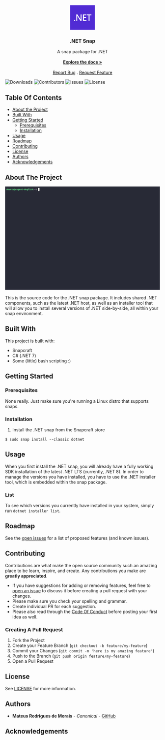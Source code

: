 <br/>
<p align="center">
  <a href="https://dot.net">
    <img src="images/dotnet-logo.png" alt="Logo" width="80" height="80">
  </a>

  <h3 align="center">.NET Snap</h3>

  <p align="center">
    A snap package for .NET
    <br/>
    <br/>
    <a href="https://foo.bar"><strong>Explore the docs »</strong></a>
    <br/>
    <br/>
    <a href="https://github.com/canonical/dotnet-snap/issues">Report Bug</a>
    .
    <a href="https://github.com/canonical/dotnet-snap/issues">Request Feature</a>
  </p>
</p>

![Downloads](https://img.shields.io/github/downloads/canonical/dotnet-snap/total) ![Contributors](https://img.shields.io/github/contributors/canonical/dotnet-snap?color=dark-green) ![Issues](https://img.shields.io/github/issues/canonical/dotnet-snap) ![License](https://img.shields.io/github/license/canonical/dotnet-snap) 

## Table Of Contents

* [About the Project](#about-the-project)
* [Built With](#built-with)
* [Getting Started](#getting-started)
  * [Prerequisites](#prerequisites)
  * [Installation](#installation)
* [Usage](#usage)
* [Roadmap](#roadmap)
* [Contributing](#contributing)
* [License](#license)
* [Authors](#authors)
* [Acknowledgements](#acknowledgements)

## About The Project

![Screen Shot](images/demo.gif)

This is the source code for the .NET snap package. It includes shared .NET components, such as the latest .NET host, as well as an installer tool that will allow you to install several versions of .NET side-by-side, all within your snap environment.

## Built With

This project is built with:

- Snapcraft
- C# (.NET 7)
- Some (little) bash scripting :)

## Getting Started

### Prerequisites

None really. Just make sure you're running a Linux distro that supports snaps.

### Installation

1. Install the .NET snap from the Snapcraft store
```
$ sudo snap install --classic dotnet
```

## Usage

When you first install the .NET snap, you will already have a fully working SDK installation of the latest .NET LTS (currently, .NET 8). In order to manage the versions you have installed, you have to use the .NET installer tool, which is embedded within the snap package.

### List

To see which versions you currently have installed in your system, simply run `dotnet installer list`.

## Roadmap

See the [open issues](https://github.com/canonical/dotnet-snap/issues) for a list of proposed features (and known issues).

## Contributing

Contributions are what make the open source community such an amazing place to be learn, inspire, and create. Any contributions you make are **greatly appreciated**.
* If you have suggestions for adding or removing features, feel free to [open an issue](https://github.com/canonical/dotnet-snap/issues/new) to discuss it before creating a pull request with your changes.
* Please make sure you check your spelling and grammar.
* Create individual PR for each suggestion.
* Please also read through the [Code Of Conduct](https://github.com/canonical/dotnet-snap/blob/main/CODE_OF_CONDUCT.md) before posting your first idea as well.

### Creating A Pull Request

1. Fork the Project
2. Create your Feature Branch (`git checkout -b feature/my-feature`)
3. Commit your Changes (`git commit -m 'here is my amazing feature'`)
4. Push to the Branch (`git push origin feature/my-feature`)
5. Open a Pull Request

## License

See [LICENSE](https://github.com/canonical/dotnet-snap/blob/main/LICENSE.md) for more information.

## Authors

* **Mateus Rodrigues de Morais** - *Canonical* - [GitHub](https://github.com/canonical/)

## Acknowledgements

